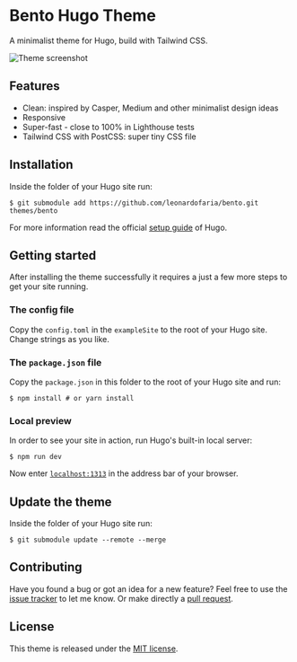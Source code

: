 # Bento Hugo Theme

A minimalist theme for Hugo, build with Tailwind CSS.

![Theme screenshot](https://raw.githubusercontent.com/leonardofaria/bento/master/images/screenshot.png)

## Features

- Clean: inspired by Casper, Medium and other minimalist design ideas
- Responsive
- Super-fast - close to 100% in Lighthouse tests
- Tailwind CSS with PostCSS: super tiny CSS file

## Installation

Inside the folder of your Hugo site run:

```
$ git submodule add https://github.com/leonardofaria/bento.git themes/bento
```

For more information read the official [setup guide](https://gohugo.io/overview/installing/) of Hugo.

## Getting started

After installing the theme successfully it requires a just a few more steps to get your site running.

### The config file

Copy the `config.toml` in the `exampleSite` to the root of your Hugo site. Change strings as you like.

### The `package.json` file

Copy the `package.json` in this folder to the root of your Hugo site and run:

```
$ npm install # or yarn install
```

### Local preview

In order to see your site in action, run Hugo's built-in local server:

```
$ npm run dev
```

Now enter [`localhost:1313`](http://localhost:1313) in the address bar of your browser.

## Update the theme

Inside the folder of your Hugo site run:

```
$ git submodule update --remote --merge
```

## Contributing

Have you found a bug or got an idea for a new feature? Feel free to use the [issue tracker](https://github.com/leonardofaria/bento/issues) to let me know. Or make directly a [pull request](https://github.com/leonardofaria/bento/pulls).

## License

This theme is released under the [MIT license](https://github.com/leonardofaria/bento/blob/master/LICENSE).
